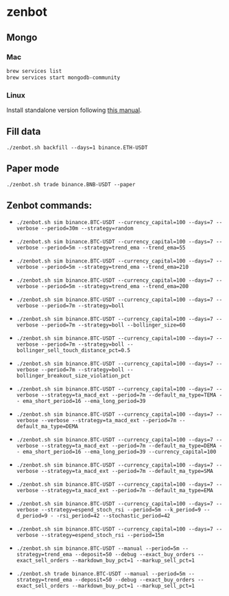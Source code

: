 # zenbot

## Mongo 

### Mac

```sh
brew services list
brew services start mongodb-community
```

### Linux

Install standalone version following [this manual](https://docs.mongodb.com/manual/tutorial/install-mongodb-on-ubuntu/#install-mongodb-community-edition).

## Fill data

`./zenbot.sh backfill --days=1 binance.ETH-USDT`

## Paper mode

`./zenbot.sh trade binance.BNB-USDT --paper`

## Zenbot commands:

* `./zenbot.sh sim binance.BTC-USDT --currency_capital=100 --days=7 --verbose --period=30m --strategy=random`

* `./zenbot.sh sim binance.BTC-USDT --currency_capital=100 --days=7 --verbose --period=5m --strategy=trend_ema --trend_ema=55`

* `./zenbot.sh sim binance.BTC-USDT --currency_capital=100 --days=7 --verbose --period=5m --strategy=trend_ema --trend_ema=210`

* `./zenbot.sh sim binance.BTC-USDT --currency_capital=100 --days=7 --verbose --period=5m --strategy=trend_ema --trend_ema=200`

* `./zenbot.sh sim binance.BTC-USDT --currency_capital=100 --days=7 --verbose --period=7m --strategy=boll`

* `./zenbot.sh sim binance.BTC-USDT --currency_capital=100 --days=7 --verbose --period=7m --strategy=boll --bollinger_size=60`

* `./zenbot.sh sim binance.BTC-USDT --currency_capital=100 --days=7 --verbose --period=7m --strategy=boll --bollinger_sell_touch_distance_pct=0.5`

* `./zenbot.sh sim binance.BTC-USDT --currency_capital=100 --days=7 --verbose --period=7m --strategy=boll --bollinger_breakout_size_violation_pct`

* `./zenbot.sh sim binance.BTC-USDT --currency_capital=100 --days=7 --verbose --strategy=ta_macd_ext --period=7m --default_ma_type=TEMA -- ema_short_period=16 --ema_long_period=39`

* `./zenbot.sh sim binance.BTC-USDT --currency_capital=100 --days=7 --verbose --verbose --strategy=ta_macd_ext --period=7m --default_ma_type=DEMA`

* `./zenbot.sh sim binance.BTC-USDT --currency_capital=100 --days=7 --verbose --strategy=ta_macd_ext --period=7m --default_ma_type=DEMA -- ema_short_period=16 --ema_long_period=39 --currency_capital=100`

* `./zenbot.sh sim binance.BTC-USDT --currency_capital=100 --days=7 --verbose --strategy=ta_macd_ext --period=7m --default_ma_type=SMA`

* `./zenbot.sh sim binance.BTC-USDT --currency_capital=100 --days=7 --verbose --strategy=ta_macd_ext --period=7m --default_ma_type=EMA`

* `./zenbot.sh sim binance.BTC-USDT --currency_capital=100 --days=7 --verbose --strategy=espend_stoch_rsi --period=5m --k_period=9 --d_period=9 - -rsi_period=42 --stochastic_period=42`

* `./zenbot.sh sim binance.BTC-USDT --currency_capital=100 --days=7 --verbose --strategy=espend_stoch_rsi --period=15m`

* `./zenbot.sh sim binance.BTC-USDT --manual --period=5m --strategy=trend_ema --deposit=50 --debug --exact_buy_orders --exact_sell_orders --markdown_buy_pct=1 --markup_sell_pct=1`

* `./zenbot.sh trade binance.BTC-USDT --manual --period=5m --strategy=trend_ema --deposit=50 --debug --exact_buy_orders --exact_sell_orders --markdown_buy_pct=1 --markup_sell_pct=1`
